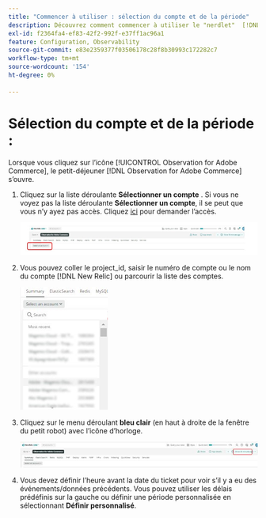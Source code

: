 ```yaml
---
title: "Commencer à utiliser : sélection du compte et de la période"
description: Découvrez comment commencer à utiliser le "nerdlet"  [!DNL Observation for Adobe Commerce] en sélectionnant le compte et la période.
exl-id: f2364fa4-ef83-42f2-992f-e37ff1ac96a1
feature: Configuration, Observability
source-git-commit: e83e2359377f03506178c28f8b30993c172282c7
workflow-type: tm+mt
source-wordcount: '154'
ht-degree: 0%

---
```


# Sélection du compte et de la période :

Lorsque vous cliquez sur l’icône [!UICONTROL Observation for Adobe Commerce], le petit-déjeuner [!DNL Observation for Adobe Commerce] s’ouvre.

1. Cliquez sur la liste déroulante **Sélectionner un compte** . Si vous ne voyez pas la liste déroulante **Sélectionner un compte**, il se peut que vous n’y ayez pas accès. Cliquez [ici](https://adobe.sharepoint.com/sites/MG/it/IT%20Services%20Wiki/Requesting%20access%20to%20Magento%20Commerce%20New%20Relic.aspx) pour demander l’accès.

   ![Sélectionner un compte](../../assets/tools/observation-for-adobe-commerce/start-using-1.jpeg)

1. Vous pouvez coller le project_id, saisir le numéro de compte ou le nom du compte [!DNL New Relic] ou parcourir la liste des comptes.

   ![Parcourir la liste des comptes](../../assets/tools/observation-for-adobe-commerce/start-using-2.jpg)

1. Cliquez sur le menu déroulant **bleu clair** (en haut à droite de la fenêtre du petit robot) avec l’icône d’horloge.

   ![Cliquez sur le menu déroulant](../../assets/tools/observation-for-adobe-commerce/start-using-3.jpg)

1. Vous devez définir l’heure avant la date du ticket pour voir s’il y a eu des événements/données précédents. Vous pouvez utiliser les délais prédéfinis sur la gauche ou définir une période personnalisée en sélectionnant **Définir personnalisé**.
